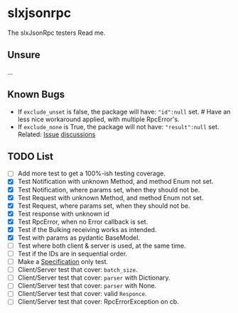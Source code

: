 slxjsonrpc
===============================================================================
The slxJsonRpc testers Read me.


Unsure
-------------------------------------------------------------------------------
  ...

Known Bugs
-------------------------------------------------------------------------------
 * If `exclude_unset` is false, the package will have: `"id":null` set. # Have an less nice workaround applied, with multiple RpcError's.
 * If `exclude_none` is True, the package will not have: `"result":null` set.
   Related: [Issue](https://github.com/pydantic/pydantic/issues/6465) [discussions](https://github.com/pydantic/pydantic/discussions/5461)

TODO List
-------------------------------------------------------------------------------
 * [ ] Add more test to get a 100%-ish testing coverage.
 * [x] Test Notification with unknown Method, and method Enum not set.
 * [x] Test Notification, where params set, when they should not be.
 * [x] Test Request with unknown Method, and method Enum not set.
 * [x] Test Request, where params set, when they should not be.
 * [x] Test response with unknown id
 * [x] Test RpcError, when no Error callback is set.
 * [x] Test if the Bulking receiving works as intended.
 * [x] Test with params as pydantic BaseModel.
 * [ ] Test where both client & server is used, at the same time.
 * [ ] Test if the IDs are in sequential order.
 * [ ] Make a [Specification](https://www.jsonrpc.org/specification) only test.
 * [ ] Client/Server test that cover: `batch_size`.
 * [ ] Client/Server test that cover: `parser` with Dictionary.
 * [ ] Client/Server test that cover: `parser` with None.
 * [ ] Client/Server test that cover: valid `Responce`.
 * [ ] Client/Server test that cover: RpcErrorException on cb.
